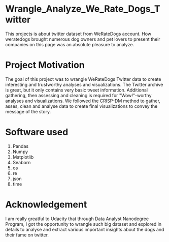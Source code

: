 # Wrangle_Analyze_We_Rate_Dogs_Twitter
This projects is about twitter dataset from WeRateDogs account. How weratedogs brought numerous dog owners and pet lovers to present their companies on this page was an absolute pleasure to analyze.

# Project Motivation
The goal of this project was to wrangle WeRateDogs Twitter data to create interesting and trustworthy analyses and visualizations. The Twitter archive is great, but it only contains very basic tweet information. Additional gathering, then assessing and cleaning is required for "Wow!"-worthy analyses and visualizations. We followed the CRISP-DM method to gather, asses, clean and analyse data to create final visualizations to convey the message of the story.

# Software used
1. Pandas
2. Numpy
3. Matplotlib
4. Seaborn
5. os
6. re
7. json
8. time

# Acknowledgement
I am really greatful to Udacity that through Data Analyst Nanodegree Program, I got the opportunity to wrangle such big dataset and explored in details to analyse and extract various important insights about the dogs and their fame on twitter.






